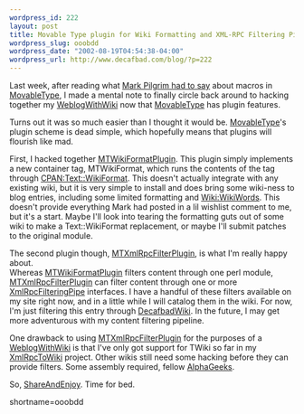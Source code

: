 ```yaml
--- 
wordpress_id: 222
layout: post
title: Movable Type plugin for Wiki Formatting and XML-RPC Filtering Pipelines
wordpress_slug: ooobdd
wordpress_date: "2002-08-19T04:54:38-04:00"
wordpress_url: http://www.decafbad.com/blog/?p=222
---
```

<p><MTXMLRPCFilter url="http://www.decafbad.com/twiki/bin/twiki_xmlrpc.cgi"></p>
<p>Last week, after reading what <a href="http://diveintomark.org/archives/2002/08/15.html#better_living_through_regular_expressions">Mark Pilgrim had to say</a> about macros in <a href="http://www.decafbad.com/twiki/bin/view/Main/MovableType">MovableType</a>, I made a mental note to finally circle back around to hacking together my <a href="http://www.decafbad.com/twiki/bin/view/Main/WeblogWithWiki">WeblogWithWiki</a> now that <a href="http://www.decafbad.com/twiki/bin/view/Main/MovableType">MovableType</a> has plugin features.</p>
<p>Turns out it was so much easier than I thought it would be.  <a href="http://www.decafbad.com/twiki/bin/view/Main/MovableType">MovableType</a>'s plugin scheme is dead simple, which hopefully means that plugins will flourish like mad.</p>
<p>First, I hacked together <a href="http://www.decafbad.com/twiki/bin/view/Main/MTWikiFormatPlugin">MTWikiFormatPlugin</a>.  This plugin simply implements a new container tag, MTWikiFormat, which runs the contents of the tag through <a href="http://search.cpan.org/search?mode=all&amp;query=Text::WikiFormat" title="CPAN search for Text::WikiFormat">CPAN:Text::WikiFormat</a>.  This doesn't actually integrate with any existing wiki, but it is very simple to install and does bring some wiki-ness to blog entries, including some limited formatting and <a href="http://c2.com/cgi/wiki?WikiWords" title="'WikiWords' on the original 'WikiWikiWeb' site">Wiki:WikiWords</a>.  This doesn't provide everything Mark had posted in a lil wishlist comment to me, but it's a start.  Maybe I'll look into tearing the formatting guts out of some wiki to make a Text::WikiFormat replacement, or maybe I'll submit patches to the original module.</p>
<p>The second plugin though, <a href="http://www.decafbad.com/twiki/bin/view/Main/MTXmlRpcFilterPlugin">MTXmlRpcFilterPlugin</a>, is what I'm really happy about.  <br />
Whereas <a href="http://www.decafbad.com/twiki/bin/view/Main/MTWikiFormatPlugin">MTWikiFormatPlugin</a> filters content through one perl module, <a href="http://www.decafbad.com/twiki/bin/view/Main/MTXmlRpcFilterPlugin">MTXmlRpcFilterPlugin</a> can filter content through one or more <a href="http://www.decafbad.com/twiki/bin/view/Main/XmlRpcFilteringPipe">XmlRpcFilteringPipe</a> interfaces.  I have a handful of these filters available on my site right now, and in a little while I will catalog them in the wiki.  For now, I'm just filtering this entry through <a href="http://www.decafbad.com/twiki/bin/view/Main/DecafbadWiki">DecafbadWiki</a>.  In the future, I may get more adventurous with my content filtering pipeline.</p>
<p>One drawback to using <a href="http://www.decafbad.com/twiki/bin/view/Main/MTXmlRpcFilterPlugin">MTXmlRpcFilterPlugin</a> for the purposes of a <a href="http://www.decafbad.com/twiki/bin/view/Main/WeblogWithWiki">WeblogWithWiki</a> is that I've only got support for TWiki so far in my <a href="http://www.decafbad.com/twiki/bin/view/Main/XmlRpcToWiki">XmlRpcToWiki</a> project.  Other wikis still need some hacking before they can provide filters.  Some assembly required, fellow <a href="http://www.decafbad.com/twiki/bin/view/Main/AlphaGeek">AlphaGeeks</a>.</p>
<p>So, <a href="http://www.decafbad.com/twiki/bin/view/Main/ShareAndEnjoy">ShareAndEnjoy</a>.  Time for bed.</p>
<p></MTXMLRPCFilter></p>
<!--more-->
shortname=ooobdd
